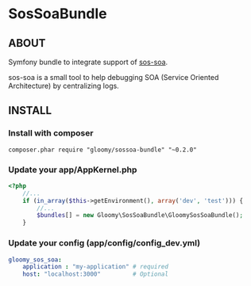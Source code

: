 SosSoaBundle
============

ABOUT
-----

Symfony bundle to integrate support of [sos-soa](https://github.com/iamluc/sos-soa).

sos-soa is a small tool to help debugging SOA (Service Oriented Architecture) by centralizing logs.

INSTALL
-------

### Install with composer

```
composer.phar require "gloomy/sossoa-bundle" "~0.2.0"
```

### Update your app/AppKernel.php

``` php
<?php
    //...
    if (in_array($this->getEnvironment(), array('dev', 'test'))) {
        //...
        $bundles[] = new Gloomy\SosSoaBundle\GloomySosSoaBundle();
    }
```

### Update your config (app/config/config_dev.yml)

``` yaml
gloomy_sos_soa:
    application : "my-application" # required
    host: "localhost:3000"         # Optional
```